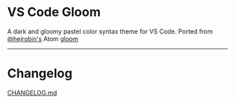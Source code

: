 # VS Code Gloom

A dark and gloomy pastel color syntax theme for VS Code. Ported from [@hejrobin's](https://github.com/hejrobin) Atom [gloom](https://github.com/hejrobin/gloom)

---

# Changelog
[CHANGELOG.md](CHANGELOG.md)